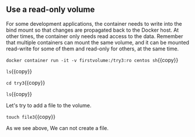 ## Use a read-only volume

For some development applications, the container needs to write into the bind mount so that changes are propagated back to the Docker host. At other times, the container only needs read access to the data. Remember that multiple containers can mount the same volume, and it can be mounted read-write for some of them and read-only for others, at the same time.

`docker container run -it -v firstvolume:/try3:ro centos sh`{{copy}}

`ls`{{copy}}

`cd try3`{{copy}}

`ls`{{copy}}  

Let's try to add a file to the volume.

`touch file3`{{copy}}

As we see above, We can not create a file.